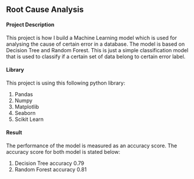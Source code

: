## Root Cause Analysis ##

#### Project Description ####
This project is how I build a Machine Learning model which is used for analysing the cause of certain error in a database. The model is based on Decision Tree and Random Forest. 
This is just a simple classification model that is used to classify if a certain set of data belong to certain error label.

#### Library ####
This project is using this following python library:
1. Pandas
2. Numpy
3. Matplotlib
4. Seaborn
5. Scikit Learn

#### Result ####
The performance of the model is measured as an accuracy score. The accuracy score for both model is stated below:
1. Decision Tree accuracy 0.79
2. Random Forest accuracy 0.81